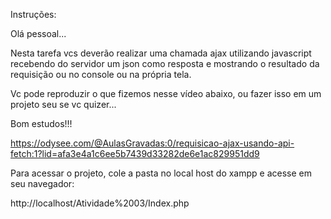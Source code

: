 Instruções:

Olá pessoal...

Nesta tarefa vcs deverão realizar uma chamada ajax utilizando javascript recebendo do servidor um json como resposta e mostrando o resultado da requisição ou no console ou na própria tela.

Vc pode reproduzir o que fizemos nesse vídeo abaixo, ou fazer isso em um projeto seu se vc quizer...

Bom estudos!!!

https://odysee.com/@AulasGravadas:0/requisicao-ajax-usando-api-fetch:1?lid=afa3e4a1c6ee5b7439d33282de6e1ac829951dd9


Para acessar o projeto, cole a pasta no local host do xampp e acesse em seu navegador:

http://localhost/Atividade%2003/Index.php